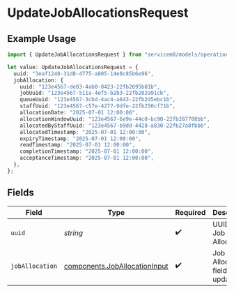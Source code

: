 # UpdateJobAllocationsRequest

## Example Usage

```typescript
import { UpdateJobAllocationsRequest } from "servicem8/models/operations";

let value: UpdateJobAllocationsRequest = {
  uuid: "3eaf1248-31d8-4775-a805-14e8c85b6e96",
  jobAllocation: {
    uuid: "123e4567-de83-4ab0-8423-22fb2695b81b",
    jobUuid: "123e4567-511a-4ef5-b2b3-22fb282a91cb",
    queueUuid: "123e4567-3cbd-4ac4-a643-22fb2d5ebc1b",
    staffUuid: "123e4567-c57e-4277-9dfe-22fb250cf71b",
    allocationDate: "2025-07-01 12:00:00",
    allocationWindowUuid: "123e4567-6e9e-44c0-bc90-22fb287708bb",
    allocatedByStaffUuid: "123e4567-b9dd-4428-a830-22fb27a8fbbb",
    allocatedTimestamp: "2025-07-01 12:00:00",
    expiryTimestamp: "2025-07-01 12:00:00",
    readTimestamp: "2025-07-01 12:00:00",
    completionTimestamp: "2025-07-01 12:00:00",
    acceptanceTimestamp: "2025-07-01 12:00:00",
  },
};
```

## Fields

| Field                                                                          | Type                                                                           | Required                                                                       | Description                                                                    |
| ------------------------------------------------------------------------------ | ------------------------------------------------------------------------------ | ------------------------------------------------------------------------------ | ------------------------------------------------------------------------------ |
| `uuid`                                                                         | *string*                                                                       | :heavy_check_mark:                                                             | UUID of the Job Allocation                                                     |
| `jobAllocation`                                                                | [components.JobAllocationInput](../../models/components/joballocationinput.md) | :heavy_check_mark:                                                             | Job Allocation fields to update                                                |